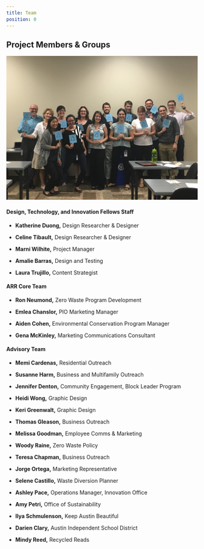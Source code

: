 ```yaml
---
title: Team
position: 0
---
```


## Project Members & Groups

![image of Advisory Team](/uploads/advisory_kickoff_teamshot.JPG)

#### Design, Technology, and Innovation Fellows Staff

* **Katherine Duong,** Design Researcher & Designer

* **Celine Tibault,** Design Researcher & Designer

* **Marni Wilhite,** Project Manager

* **Amalie Barras,** Design and Testing

* **Laura Trujillo,** Content Strategist

#### ARR Core Team

* **Ron Neumond,** Zero Waste Program Development

* **Emlea Chanslor,** PIO Marketing Manager

* **Aiden Cohen,**  Environmental Conservation Program Manager

* **Gena McKinley,** Marketing Communications Consultant

#### Advisory Team

* **Memi Cardenas,** Residential Outreach

* **Susanne Harm,** Business and Multifamily Outreach

* **Jennifer Denton,** Community Engagement, Block Leader Program

* **Heidi Wong,** Graphic Design

* **Keri Greenwalt,** Graphic Design

* **Thomas Gleason,** Business Outreach

* **Melissa Goodman,** Employee Comms & Marketing

* **Woody Raine,** Zero Waste Policy

* **Teresa Chapman,** Business Outreach

* **Jorge Ortega,** Marketing Representative

* **Selene Castillo,** Waste Diversion Planner

* **Ashley Pace,** Operations Manager, Innovation Office

* **Amy Petri,** Office of Sustainability

* **Ilya Schmulenson,** Keep Austin Beautiful

* **Darien Clary,** Austin Independent School District

* **Mindy Reed,** Recycled Reads